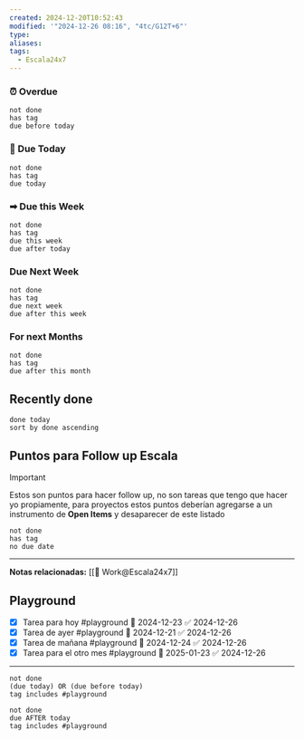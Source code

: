 ```yaml
---
created: 2024-12-20T10:52:43
modified: '"2024-12-26 08:16", "4tc/G12T+6"'
type: 
aliases: 
tags:
  - Escala24x7
---
```




### ⏰ Overdue
```tasks
not done
has tag
due before today
```

###  📅 Due Today
```tasks
not done
has tag
due today
```
### ➡ Due this Week
```tasks
not done
has tag
due this week
due after today
```
### Due Next Week
```tasks
not done
has tag
due next week
due after this week
```
### For next Months
```tasks
not done
has tag
due after this month
```

## Recently done

```tasks
done today
sort by done ascending
```

## Puntos para Follow up Escala

> [!Important]
> Estos son puntos para hacer follow up, no son tareas que tengo que hacer yo propiamente, para proyectos estos puntos deberían agregarse a un instrumento de **Open Items** y desaparecer de este listado

```tasks
not done
has tag
no due date
```










--- 
 **Notas relacionadas:**
[[👷 Work@Escala24x7]]


## Playground

- [x] Tarea para hoy #playground 📅 2024-12-23 ✅ 2024-12-26
- [x] Tarea de ayer #playground 📅 2024-12-21 ✅ 2024-12-26
- [x] Tarea de mañana #playground 📅 2024-12-24 ✅ 2024-12-26
- [x] Tarea para el otro mes #playground 📅 2025-01-23 ✅ 2024-12-26

---
```tasks
not done
(due today) OR (due before today)
tag includes #playground
```


```tasks
not done
due AFTER today
tag includes #playground
```